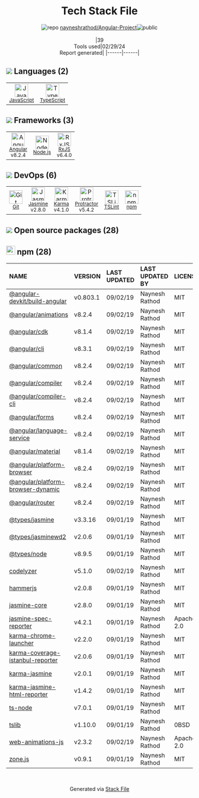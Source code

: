 <!--
&lt;--- Readme.md Snippet without images Start ---&gt;
## Tech Stack
nayneshrathod/Angular-Project is built on the following main stack:

- [JavaScript](https://developer.mozilla.org/en-US/docs/Web/JavaScript) – Languages
- [TypeScript](http://www.typescriptlang.org) – Languages
- [Angular](https://angular.io) – Javascript MVC Frameworks
- [Node.js](http://nodejs.org/) – Frameworks (Full Stack)
- [RxJS](http://reactivex.io/rxjs/) – Concurrency Frameworks
- [Jasmine](http://jasmine.github.io/) – Javascript Testing Framework
- [Karma](http://karma-runner.github.io/) – Browser Testing
- [Protractor](http://angular.github.io/protractor) – Javascript Testing Framework
- [TSLint](https://github.com/palantir/tslint) – Code Review

Full tech stack [here](/techstack.md)

&lt;--- Readme.md Snippet without images End ---&gt;

&lt;--- Readme.md Snippet with images Start ---&gt;
## Tech Stack
nayneshrathod/Angular-Project is built on the following main stack:

- <img width='25' height='25' src='https://img.stackshare.io/service/1209/javascript.jpeg' alt='JavaScript'/> [JavaScript](https://developer.mozilla.org/en-US/docs/Web/JavaScript) – Languages
- <img width='25' height='25' src='https://img.stackshare.io/service/1612/bynNY5dJ.jpg' alt='TypeScript'/> [TypeScript](http://www.typescriptlang.org) – Languages
- <img width='25' height='25' src='https://img.stackshare.io/service/3745/cb8U-gL6_400x400.jpg' alt='Angular'/> [Angular](https://angular.io) – Javascript MVC Frameworks
- <img width='25' height='25' src='https://img.stackshare.io/service/1011/n1JRsFeB_400x400.png' alt='Node.js'/> [Node.js](http://nodejs.org/) – Frameworks (Full Stack)
- <img width='25' height='25' src='https://img.stackshare.io/service/1796/984368.png' alt='RxJS'/> [RxJS](http://reactivex.io/rxjs/) – Concurrency Frameworks
- <img width='25' height='25' src='https://img.stackshare.io/service/831/7c0b595409af531b9cdeb07f8c513e8b.png' alt='Jasmine'/> [Jasmine](http://jasmine.github.io/) – Javascript Testing Framework
- <img width='25' height='25' src='https://img.stackshare.io/service/1420/TidYGd6a.png' alt='Karma'/> [Karma](http://karma-runner.github.io/) – Browser Testing
- <img width='25' height='25' src='https://img.stackshare.io/service/1754/protractor-logo1.png' alt='Protractor'/> [Protractor](http://angular.github.io/protractor) – Javascript Testing Framework
- <img width='25' height='25' src='https://img.stackshare.io/service/5561/303157.png' alt='TSLint'/> [TSLint](https://github.com/palantir/tslint) – Code Review

Full tech stack [here](/techstack.md)

&lt;--- Readme.md Snippet with images End ---&gt;
-->
<div align="center">

# Tech Stack File
![](https://img.stackshare.io/repo.svg "repo") [nayneshrathod/Angular-Project](https://github.com/nayneshrathod/Angular-Project)![](https://img.stackshare.io/public_badge.svg "public")
<br/><br/>
|39<br/>Tools used|02/29/24 <br/>Report generated|
|------|------|
</div>

## <img src='https://img.stackshare.io/languages.svg'/> Languages (2)
<table><tr>
  <td align='center'>
  <img width='36' height='36' src='https://img.stackshare.io/service/1209/javascript.jpeg' alt='JavaScript'>
  <br>
  <sub><a href="https://developer.mozilla.org/en-US/docs/Web/JavaScript">JavaScript</a></sub>
  <br>
  <sub></sub>
</td>

<td align='center'>
  <img width='36' height='36' src='https://img.stackshare.io/service/1612/bynNY5dJ.jpg' alt='TypeScript'>
  <br>
  <sub><a href="http://www.typescriptlang.org">TypeScript</a></sub>
  <br>
  <sub></sub>
</td>

</tr>
</table>

## <img src='https://img.stackshare.io/frameworks.svg'/> Frameworks (3)
<table><tr>
  <td align='center'>
  <img width='36' height='36' src='https://img.stackshare.io/service/3745/cb8U-gL6_400x400.jpg' alt='Angular'>
  <br>
  <sub><a href="https://angular.io">Angular</a></sub>
  <br>
  <sub>v8.2.4</sub>
</td>

<td align='center'>
  <img width='36' height='36' src='https://img.stackshare.io/service/1011/n1JRsFeB_400x400.png' alt='Node.js'>
  <br>
  <sub><a href="http://nodejs.org/">Node.js</a></sub>
  <br>
  <sub></sub>
</td>

<td align='center'>
  <img width='36' height='36' src='https://img.stackshare.io/service/1796/984368.png' alt='RxJS'>
  <br>
  <sub><a href="http://reactivex.io/rxjs/">RxJS</a></sub>
  <br>
  <sub>v6.4.0</sub>
</td>

</tr>
</table>

## <img src='https://img.stackshare.io/devops.svg'/> DevOps (6)
<table><tr>
  <td align='center'>
  <img width='36' height='36' src='https://img.stackshare.io/service/1046/git.png' alt='Git'>
  <br>
  <sub><a href="http://git-scm.com/">Git</a></sub>
  <br>
  <sub></sub>
</td>

<td align='center'>
  <img width='36' height='36' src='https://img.stackshare.io/service/831/7c0b595409af531b9cdeb07f8c513e8b.png' alt='Jasmine'>
  <br>
  <sub><a href="http://jasmine.github.io/">Jasmine</a></sub>
  <br>
  <sub>v2.8.0</sub>
</td>

<td align='center'>
  <img width='36' height='36' src='https://img.stackshare.io/service/1420/TidYGd6a.png' alt='Karma'>
  <br>
  <sub><a href="http://karma-runner.github.io/">Karma</a></sub>
  <br>
  <sub>v4.1.0</sub>
</td>

<td align='center'>
  <img width='36' height='36' src='https://img.stackshare.io/service/1754/protractor-logo1.png' alt='Protractor'>
  <br>
  <sub><a href="http://angular.github.io/protractor">Protractor</a></sub>
  <br>
  <sub>v5.4.2</sub>
</td>

<td align='center'>
  <img width='36' height='36' src='https://img.stackshare.io/service/5561/303157.png' alt='TSLint'>
  <br>
  <sub><a href="https://github.com/palantir/tslint">TSLint</a></sub>
  <br>
  <sub></sub>
</td>

<td align='center'>
  <img width='36' height='36' src='https://img.stackshare.io/service/1120/lejvzrnlpb308aftn31u.png' alt='npm'>
  <br>
  <sub><a href="https://www.npmjs.com/">npm</a></sub>
  <br>
  <sub></sub>
</td>

</tr>
</table>


## <img src='https://img.stackshare.io/group.svg' /> Open source packages (28)</h2>

## <img width='24' height='24' src='https://img.stackshare.io/service/1120/lejvzrnlpb308aftn31u.png'/> npm (28)

|NAME|VERSION|LAST UPDATED|LAST UPDATED BY|LICENSE|VULNERABILITIES|
|:------|:------|:------|:------|:------|:------|
|[@angular-devkit/build-angular](https://www.npmjs.com/@angular-devkit/build-angular)|v0.803.1|09/02/19|Naynesh Rathod |MIT|N/A|
|[@angular/animations](https://www.npmjs.com/@angular/animations)|v8.2.4|09/02/19|Naynesh Rathod |MIT|N/A|
|[@angular/cdk](https://www.npmjs.com/@angular/cdk)|v8.1.4|09/02/19|Naynesh Rathod |MIT|N/A|
|[@angular/cli](https://www.npmjs.com/@angular/cli)|v8.3.1|09/02/19|Naynesh Rathod |MIT|N/A|
|[@angular/common](https://www.npmjs.com/@angular/common)|v8.2.4|09/02/19|Naynesh Rathod |MIT|N/A|
|[@angular/compiler](https://www.npmjs.com/@angular/compiler)|v8.2.4|09/02/19|Naynesh Rathod |MIT|N/A|
|[@angular/compiler-cli](https://www.npmjs.com/@angular/compiler-cli)|v8.2.4|09/02/19|Naynesh Rathod |MIT|N/A|
|[@angular/forms](https://www.npmjs.com/@angular/forms)|v8.2.4|09/02/19|Naynesh Rathod |MIT|N/A|
|[@angular/language-service](https://www.npmjs.com/@angular/language-service)|v8.2.4|09/02/19|Naynesh Rathod |MIT|N/A|
|[@angular/material](https://www.npmjs.com/@angular/material)|v8.1.4|09/02/19|Naynesh Rathod |MIT|N/A|
|[@angular/platform-browser](https://www.npmjs.com/@angular/platform-browser)|v8.2.4|09/02/19|Naynesh Rathod |MIT|N/A|
|[@angular/platform-browser-dynamic](https://www.npmjs.com/@angular/platform-browser-dynamic)|v8.2.4|09/02/19|Naynesh Rathod |MIT|N/A|
|[@angular/router](https://www.npmjs.com/@angular/router)|v8.2.4|09/02/19|Naynesh Rathod |MIT|N/A|
|[@types/jasmine](https://www.npmjs.com/@types/jasmine)|v3.3.16|09/01/19|Naynesh Rathod |MIT|N/A|
|[@types/jasminewd2](https://www.npmjs.com/@types/jasminewd2)|v2.0.6|09/01/19|Naynesh Rathod |MIT|N/A|
|[@types/node](https://www.npmjs.com/@types/node)|v8.9.5|09/01/19|Naynesh Rathod |MIT|N/A|
|[codelyzer](https://www.npmjs.com/codelyzer)|v5.1.0|09/02/19|Naynesh Rathod |MIT|N/A|
|[hammerjs](https://www.npmjs.com/hammerjs)|v2.0.8|09/01/19|Naynesh Rathod |MIT|N/A|
|[jasmine-core](https://www.npmjs.com/jasmine-core)|v2.8.0|09/01/19|Naynesh Rathod |MIT|N/A|
|[jasmine-spec-reporter](https://www.npmjs.com/jasmine-spec-reporter)|v4.2.1|09/01/19|Naynesh Rathod |Apache-2.0|N/A|
|[karma-chrome-launcher](https://www.npmjs.com/karma-chrome-launcher)|v2.2.0|09/01/19|Naynesh Rathod |MIT|N/A|
|[karma-coverage-istanbul-reporter](https://www.npmjs.com/karma-coverage-istanbul-reporter)|v2.0.6|09/01/19|Naynesh Rathod |MIT|N/A|
|[karma-jasmine](https://www.npmjs.com/karma-jasmine)|v2.0.1|09/01/19|Naynesh Rathod |MIT|N/A|
|[karma-jasmine-html-reporter](https://www.npmjs.com/karma-jasmine-html-reporter)|v1.4.2|09/01/19|Naynesh Rathod |MIT|N/A|
|[ts-node](https://www.npmjs.com/ts-node)|v7.0.1|09/01/19|Naynesh Rathod |MIT|N/A|
|[tslib](https://www.npmjs.com/tslib)|v1.10.0|09/01/19|Naynesh Rathod |0BSD|N/A|
|[web-animations-js](https://www.npmjs.com/web-animations-js)|v2.3.2|09/02/19|Naynesh Rathod |Apache-2.0|N/A|
|[zone.js](https://www.npmjs.com/zone.js)|v0.9.1|09/01/19|Naynesh Rathod |MIT|N/A|

<br/>
<div align='center'>

Generated via [Stack File](https://github.com/marketplace/stack-file)
